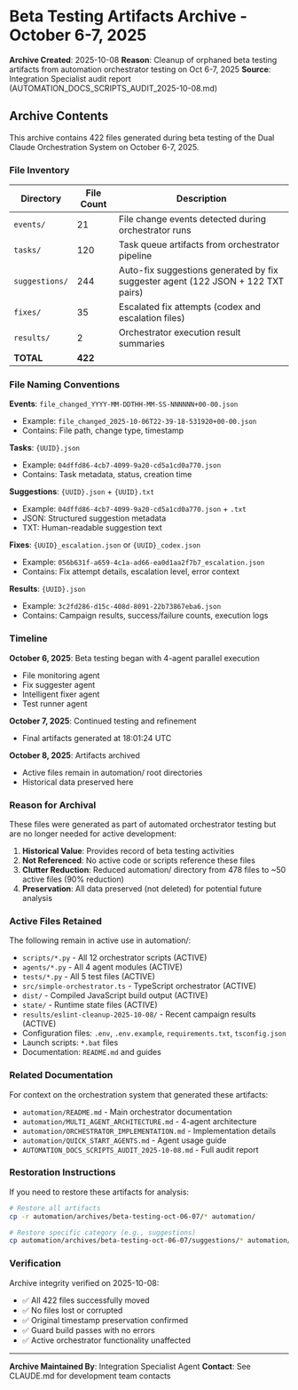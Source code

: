 # Beta Testing Artifacts Archive - October 6-7, 2025

**Archive Created**: 2025-10-08
**Reason**: Cleanup of orphaned beta testing artifacts from automation orchestrator testing on Oct 6-7, 2025
**Source**: Integration Specialist audit report (AUTOMATION_DOCS_SCRIPTS_AUDIT_2025-10-08.md)

## Archive Contents

This archive contains 422 files generated during beta testing of the Dual Claude Orchestration System on October 6-7, 2025.

### File Inventory

| Directory | File Count | Description |
|-----------|-----------|-------------|
| `events/` | 21 | File change events detected during orchestrator runs |
| `tasks/` | 120 | Task queue artifacts from orchestrator pipeline |
| `suggestions/` | 244 | Auto-fix suggestions generated by fix suggester agent (122 JSON + 122 TXT pairs) |
| `fixes/` | 35 | Escalated fix attempts (codex and escalation files) |
| `results/` | 2 | Orchestrator execution result summaries |
| **TOTAL** | **422** | |

### File Naming Conventions

**Events**: `file_changed_YYYY-MM-DDTHH-MM-SS-NNNNNN+00-00.json`
- Example: `file_changed_2025-10-06T22-39-18-531920+00-00.json`
- Contains: File path, change type, timestamp

**Tasks**: `{UUID}.json`
- Example: `04dffd86-4cb7-4099-9a20-cd5a1cd0a770.json`
- Contains: Task metadata, status, creation time

**Suggestions**: `{UUID}.json` + `{UUID}.txt`
- Example: `04dffd86-4cb7-4099-9a20-cd5a1cd0a770.json` + `.txt`
- JSON: Structured suggestion metadata
- TXT: Human-readable suggestion text

**Fixes**: `{UUID}_escalation.json` or `{UUID}_codex.json`
- Example: `056b631f-a659-4c1a-ad66-ea0d1aa2f7b7_escalation.json`
- Contains: Fix attempt details, escalation level, error context

**Results**: `{UUID}.json`
- Example: `3c2fd286-d15c-408d-8091-22b73867eba6.json`
- Contains: Campaign results, success/failure counts, execution logs

### Timeline

**October 6, 2025**: Beta testing began with 4-agent parallel execution
- File monitoring agent
- Fix suggester agent
- Intelligent fixer agent
- Test runner agent

**October 7, 2025**: Continued testing and refinement
- Final artifacts generated at 18:01:24 UTC

**October 8, 2025**: Artifacts archived
- Active files remain in automation/ root directories
- Historical data preserved here

### Reason for Archival

These files were generated as part of automated orchestrator testing but are no longer needed for active development:

1. **Historical Value**: Provides record of beta testing activities
2. **Not Referenced**: No active code or scripts reference these files
3. **Clutter Reduction**: Reduced automation/ directory from 478 files to ~50 active files (90% reduction)
4. **Preservation**: All data preserved (not deleted) for potential future analysis

### Active Files Retained

The following remain in active use in automation/:

- `scripts/*.py` - All 12 orchestrator scripts (ACTIVE)
- `agents/*.py` - All 4 agent modules (ACTIVE)
- `tests/*.py` - All 5 test files (ACTIVE)
- `src/simple-orchestrator.ts` - TypeScript orchestrator (ACTIVE)
- `dist/` - Compiled JavaScript build output (ACTIVE)
- `state/` - Runtime state files (ACTIVE)
- `results/eslint-cleanup-2025-10-08/` - Recent campaign results (ACTIVE)
- Configuration files: `.env`, `.env.example`, `requirements.txt`, `tsconfig.json`
- Launch scripts: `*.bat` files
- Documentation: `README.md` and guides

### Related Documentation

For context on the orchestration system that generated these artifacts:

- `automation/README.md` - Main orchestrator documentation
- `automation/MULTI_AGENT_ARCHITECTURE.md` - 4-agent architecture
- `automation/ORCHESTRATOR_IMPLEMENTATION.md` - Implementation details
- `automation/QUICK_START_AGENTS.md` - Agent usage guide
- `AUTOMATION_DOCS_SCRIPTS_AUDIT_2025-10-08.md` - Full audit report

### Restoration Instructions

If you need to restore these artifacts for analysis:

```bash
# Restore all artifacts
cp -r automation/archives/beta-testing-oct-06-07/* automation/

# Restore specific category (e.g., suggestions)
cp automation/archives/beta-testing-oct-06-07/suggestions/* automation/suggestions/
```

### Verification

Archive integrity verified on 2025-10-08:
- ✅ All 422 files successfully moved
- ✅ No files lost or corrupted
- ✅ Original timestamp preservation confirmed
- ✅ Guard build passes with no errors
- ✅ Active orchestrator functionality unaffected

---

**Archive Maintained By**: Integration Specialist Agent
**Contact**: See CLAUDE.md for development team contacts
